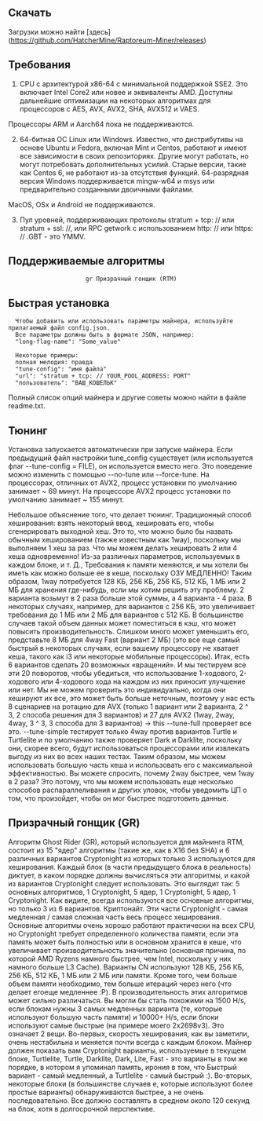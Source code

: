 Скачать
------------
Загрузки можно найти [здесь] (https://github.com/HatcherMine/Raptoreum-Miner/releases)

Требования
------------

1. CPU с архитектурой x86-64 с минимальной поддержкой SSE2. Это включает
Intel Core2 или новее и эквиваленты AMD. Доступны дальнейшие оптимизации
на некоторых алгоритмах для процессоров с AES, AVX, AVX2, SHA, AVX512 и VAES.

Процессоры ARM и Aarch64 пока не поддерживаются.

2. 64-битная ОС Linux или Windows. Известно, что дистрибутивы на основе Ubuntu и Fedora, включая Mint и Centos, работают и имеют все зависимости в своих репозиториях. Другие могут работать, но могут потребовать дополнительных усилий. Старые версии, такие как Centos 6, не работают из-за отсутствия функций. 64-разрядная версия Windows поддерживается mingw-w64 и msys или предварительно созданными двоичными файлами.

MacOS, OSx и Android не поддерживаются.

3. Пул уровней, поддерживающих протоколы stratum + tcp: // или stratum + ssl: //, или RPC getwork с использованием http: // или https: // .GBT - это YMMV.

Поддерживаемые алгоритмы
--------------------


                          gr Призрачный гонщик (RTM)
                           

Быстрая установка
-----------

      Чтобы добавить или использовать параметры майнера, используйте прилагаемый файл config.json.
      Все параметры должны быть в формате JSON, например:
      "long-flag-name": "Some_value"

      Некоторые примеры:
      полная мелодия: правда
      "tune-config": "имя файла"
      "url": "stratum + tcp: // YOUR_POOL_ADDRESS: PORT"
      "пользователь": "ВАШ_КОШЕЛЬК"

Полный список опций майнера и другие советы можно найти в файле readme.txt.

Тюнинг
------
Установка запускается автоматически при запуске майнера. Если предыдущий файл настройки tune_config существует (или используется флаг --tune-config = FILE), он используется вместо него. Это поведение можно изменить с помощью --no-tune или --force-tune. На процессорах, отличных от AVX2, процесс установки по умолчанию занимает ~ 69 минут. На процессоре AVX2 процесс установки по умолчанию занимает ~ 155 минут.


Небольшое объяснение того, что делает тюнинг. Традиционный способ хеширования: взять некоторый ввод, хешировать его, чтобы сгенерировать выходной хеш. Это то, что можно было бы назвать обычным хешированием (также известным как 1way), поскольку мы выполняем 1 хеш за раз. Что мы можем делать хешировать 2 или 4 хеша одновременно! Из-за различных параметров, используемых в каждом блоке, и т. Д., Требования к памяти меняются, и мы хотели бы иметь как можно больше ее в кеше, поскольку ОЗУ МЕДЛЕННО! Таким образом, 1way потребуется 128 КБ, 256 КБ, 256 КБ, 512 КБ, 1 МБ или 2 МБ для хранения где-нибудь, если мы хотим решить эту проблему. 2 варианта возьмут в 2 раза больше этой суммы, а 4 варианта - 4 раза. В некоторых случаях, например, для вариантов с 256 КБ, это увеличивает требования до 1 МБ или 2 МБ для вариантов с 512 КБ. В большинстве случаев такой объем данных может поместиться в кэш, что может повысить производительность. Слишком много может уменьшить его, представьте 8 МБ для 4way Fast (вариант 2 МБ) (это все еще самый быстрый в некоторых случаях, если вашему процессору не хватает кеша, такого как i3 или некоторые мобильные процессоры). Итак, есть 6 вариантов сделать 20 возможных «вращений». И мы тестируем все эти 20 поворотов, чтобы убедиться, что использование 1-ходового, 2-ходового или 4-ходового хода на каждом из них приносит улучшение или нет. Мы не можем проверить это индивидуально, когда они хешируют их все, это может быть больше неточным, поэтому у нас есть 8 сценариев на ротацию для AVX (только 1 вариант или 2 варианта, 2 ^ 3, 2 способа решения для 3 вариантов) и 27 для AVX2 (1way, 2way, 4way, 3 ^ 3, 3 способа для 3 вариантов) -> this --tune-full проверяет все это. --tune-simple тестирует только 4way против вариантов Turtle и Turtlelite и по умолчанию также проверяет Dark и Darklite, поскольку они, скорее всего, будут использоваться процессорами или извлекать выгоду из них во всех наших тестах. Таким образом, мы можем использовать большую часть кеша и использовать его с максимальной эффективностью. Вы можете спросить, почему 2way быстрее, чем 1way в 2 раза? Это потому, что мы можем использовать еще несколько способов распараллеливания и других уловок, чтобы уведомить ЦП о том, что произойдет, чтобы он мог быстрее подготовить данные.

Призрачный гонщик (GR)
---------------

Алгоритм Ghost Rider (GR), который используется для майнинга RTM, состоит из 15 "ядер" алгоритмы (такие же, как в X16 без SHA) и 6 различных вариантов Cryptonight из которых только 3 используются для хеширования. Каждый блок (в части предыдущего блока в реальность) диктует, в каком порядке должны вычисляться эти алгоритмы, и какой из вариантов Cryptonight следует использовать. Это выглядит так:
5 основных алгоритмов, 1 Cryptonight, 5 ядер, 1 Cryptonight, 5 ядер, 1 Cryptonight.
Как видите, всегда используются все основные алгоритмы, но только 3 из 6 вариантов. Криптонайт. Эти части Cryptonight - самая медленная / самая сложная часть весь процесс хеширования. Основные алгоритмы очень хорошо работают практически на всех CPU, но Cryptonight требует определенного количества памяти, если эта память может быть полностью или в основном хранится в кеше, что увеличивает производительность значительно (основная причина, по которой AMD Ryzens намного быстрее, чем Intel, поскольку у них намного больше L3 Cache). Варианты CN используют 128 КБ, 256 КБ, 256 КБ, 512 КБ, 1 МБ или 2 МБ или памяти. Кроме того, чем больше объем памяти необходимо, тем больше итераций через него (что делает егоеще медленнее :P). В производительность этих алгоритмов может сильно различаться. Вы могли бы стать похожими на 1500 H/s, если блокам нужны 3 самых медленных варианта (те, которые используют большую часть памяти) и 10000+ H/s, если блоки используют самые быстрые (на примере моего 2x2698v3). Это означает 2 вещи. Во-первых, скорость хеширования, как вы заметили, очень нестабильна и меняется почти всегда с каждым блоком. Майнер должен показать вам Cryptonight варианты, используемые в текущем блоке, Turtlelite, Turtle, Darklite, Dark, Lite, Fast - это варианты в том же порядке, в котором я упоминал память, ирония в том, что Быстрый вариант - самый медленный, а Turtlelite - самый быстрый :). Во-вторых, некоторые блоки (в большинстве случаев  е, которые используют более простые варианты) обнаруживаются быстрее, а не очень последовательно. Все должно составлять в среднем около 120 секунд на блок, хотя в долгосрочной перспективе.
